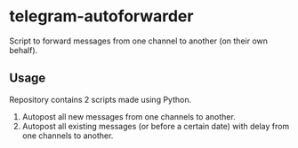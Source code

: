 # telegram-autoforwarder
Script to forward messages from one channel to another (on their own behalf).
## Usage
Repository contains 2 scripts made using Python.
1. Autopost all new messages from one channels to another.
2. Autopost all existing messages (or before a certain date) with delay from one channels to another.
